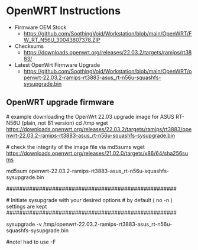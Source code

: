 # OpenWRT Instructions

- Firmware OEM Stock
  - https://github.com/SoothingVoid/Workstation/blob/main/OpenWRT/FW_RT_N56U_30043807378.ZIP
- Checksums
  - https://downloads.openwrt.org/releases/22.03.2/targets/ramips/rt3883/
- Latest OpenWrt Firmware Upgrade
  - https://github.com/SoothingVoid/Workstation/blob/main/OpenWRT/openwrt-22.03.2-ramips-rt3883-asus_rt-n56u-squashfs-sysupgrade.bin
  

## OpenWRT upgrade firmware

&#35; example downloading the OpenWrt 22.03 upgrade image for ASUS RT-N56U (plain, not B1 version)
cd /tmp
wget https://downloads.openwrt.org/releases/22.03.2/targets/ramips/rt3883/openwrt-22.03.2-ramips-rt3883-asus_rt-n56u-squashfs-sysupgrade.bin

&#35; check the integrity of the image file via md5sums
wget https://downloads.openwrt.org/releases/21.02.0/targets/x86/64/sha256sums
	
md5sum openwrt-22.03.2-ramips-rt3883-asus_rt-n56u-squashfs-sysupgrade.bin

&#35;&#35;&#35;&#35;&#35;&#35;&#35;&#35;&#35;&#35;&#35;&#35;&#35;&#35;&#35;&#35;&#35;&#35;&#35;&#35;&#35;&#35;&#35;&#35;&#35;&#35;&#35;&#35;&#35;&#35;&#35;&#35;&#35;&#35;&#35;&#35;&#35;&#35;&#35;&#35;&#35;&#35;&#35;&#35;&#35;&#35;&#35;&#35;&#35;&#35;&#35;&#35;

&#35; Initiate sysupgrade with your desired options
&#35; by default ( no -n ) settings are kept
&#35;&#35;&#35;&#35;&#35;&#35;&#35;&#35;&#35;&#35;&#35;&#35;&#35;&#35;&#35;&#35;&#35;&#35;&#35;&#35;&#35;&#35;&#35;&#35;&#35;&#35;&#35;&#35;&#35;&#35;&#35;&#35;&#35;&#35;&#35;&#35;&#35;&#35;&#35;&#35;&#35;&#35;&#35;&#35;&#35;&#35;&#35;&#35;&#35;&#35;&#35;&#35;

sysupgrade -v /tmp/openwrt-22.03.2-ramips-rt3883-asus_rt-n56u-squashfs-sysupgrade.bin

&#35;note! had to use -F

